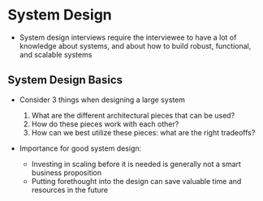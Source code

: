 # System Design

- System design interviews require the interviewee to have a lot of knowledge about systems, and about how to build robust, functional, and scalable systems

## System Design Basics

- Consider 3 things when designing a large system

  1. What are the different architectural pieces that can be used?
  2. How do these pieces work with each other?
  3. How can we best utilize these pieces: what are the right tradeoffs?

- Importance for good system design:
  - Investing in scaling before it is needed is generally not a smart business proposition
  - Putting forethought into the design can save valuable time and resources in the future
